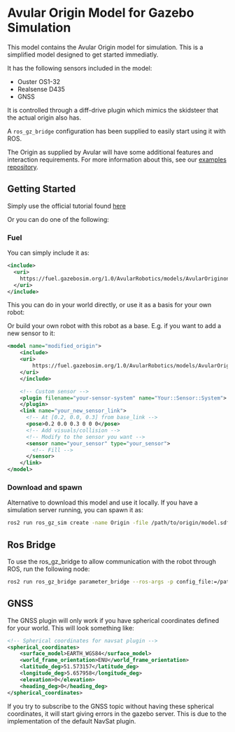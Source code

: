 # Avular Origin Model for Gazebo Simulation

This model contains the Avular Origin model for simulation. This is a simplified model designed to get started immediatly.

It has the following sensors included in the model:
* Ouster OS1-32
* Realsense D435
* GNSS

It is controlled through a diff-drive plugin which mimics the skidsteer that the actual origin also has.

A `ros_gz_bridge` configuration has been supplied to easily start using it with ROS.

The Origin as supplied by Avular will have some additional features and interaction requirements. 
For more information about this, see our [examples repository](https://github.com/avular-robotics/example_origin_ros).

## Getting Started

Simply use the official tutorial found [here](https://gazebosim.org/docs/harmonic/fuel_insert)

Or you can do one of the following:

### Fuel

You can simply include it as:

```xml
<include>
  <uri>
    https://fuel.gazebosim.org/1.0/AvularRobotics/models/AvularOriginone
  </uri>
</include>
```

This you can do in your world directly, or use it as a basis for your own robot:

Or build your own robot with this robot as a base. E.g. if you want to add a new sensor to it:

```xml
<model name="modified_origin">
    <include>
    <uri>
        https://fuel.gazebosim.org/1.0/AvularRobotics/models/AvularOriginone
    </uri>
    </include>

    <!-- Custom sensor -->
    <plugin filename="your-sensor-system" name="Your::Sensor::System">
    </plugin>
    <link name="your_new_sensor_link">
      <!-- At [0.2, 0.0, 0.3] from base_link -->
      <pose>0.2 0.0 0.3 0 0 0</pose>
      <!-- Add visuals/collision -->
      <!-- Modify to the sensor you want -->
      <sensor name="your_sensor" type="your_sensor">
        <!-- Fill -->
      </sensor>
    </link>
</model>
```

### Download and spawn
Alternative to download this model and use it locally. If you have a simulation server running, you can spawn it as:

```bash
ros2 run ros_gz_sim create -name Origin -file /path/to/origin/model.sdf 
```

## Ros Bridge

To use the ros_gz_bridge to allow communication with the robot through ROS, run the following node:
```bash
ros2 run ros_gz_bridge parameter_bridge --ros-args -p config_file:=/path/to/origin/ros_bridge.yaml
```

## GNSS
The GNSS plugin will only work if you have spherical coordinates defined for your world. This will look something like:
```xml
<!-- Spherical coordinates for navsat plugin -->
<spherical_coordinates>
    <surface_model>EARTH_WGS84</surface_model>
    <world_frame_orientation>ENU</world_frame_orientation>
    <latitude_deg>51.573157</latitude_deg>
    <longitude_deg>5.657958</longitude_deg>
    <elevation>0</elevation>
    <heading_deg>0</heading_deg>
</spherical_coordinates>
```

If you try to subscribe to the GNSS topic without having these spherical coordinates, it will start giving errors in the gazebo server. This is due to the implementation of the default NavSat plugin.

